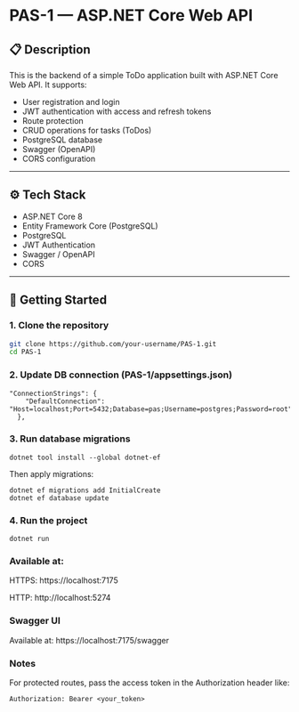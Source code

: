# PAS-1 — ASP.NET Core Web API

## 📋 Description

This is the backend of a simple ToDo application built with ASP.NET Core Web API. It supports:

- User registration and login
- JWT authentication with access and refresh tokens
- Route protection
- CRUD operations for tasks (ToDos)
- PostgreSQL database
- Swagger (OpenAPI)
- CORS configuration

---

## ⚙️ Tech Stack

- ASP.NET Core 8
- Entity Framework Core (PostgreSQL)
- PostgreSQL
- JWT Authentication
- Swagger / OpenAPI
- CORS

---

## 🚀 Getting Started

### 1. Clone the repository

```bash
git clone https://github.com/your-username/PAS-1.git
cd PAS-1
```

### 2. Update DB connection (PAS-1/appsettings.json)
```
"ConnectionStrings": {
    "DefaultConnection": "Host=localhost;Port=5432;Database=pas;Username=postgres;Password=root"
  },
```

### 3. Run database migrations
```
dotnet tool install --global dotnet-ef
```
Then apply migrations:
```
dotnet ef migrations add InitialCreate
dotnet ef database update
```

### 4. Run the project
```
dotnet run
```

### Available at:

HTTPS: https://localhost:7175

HTTP: http://localhost:5274

### Swagger UI

Available at: https://localhost:7175/swagger

### Notes

For protected routes, pass the access token in the Authorization header like:

```
Authorization: Bearer <your_token>
```
